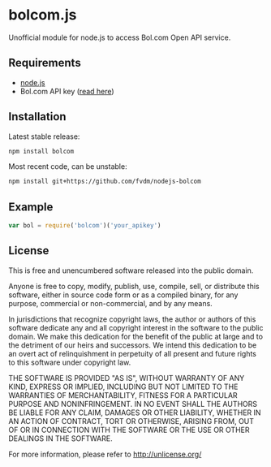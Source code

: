 bolcom.js
=========

Unofficial module for node.js to access Bol.com Open API service.


Requirements
------------

* [node.js](https://nodejs.org)
* Bol.com API key ([read here](https://developers.bol.com/documentatie/aan-de-slag/))


Installation
------------

Latest stable release:

```bash
npm install bolcom
```

Most recent code, can be unstable:

```bash
npm install git+https://github.com/fvdm/nodejs-bolcom
```


Example
-------

```js
var bol = require('bolcom')('your_apikey')
```

License
---------

This is free and unencumbered software released into the public domain.

Anyone is free to copy, modify, publish, use, compile, sell, or
distribute this software, either in source code form or as a compiled
binary, for any purpose, commercial or non-commercial, and by any
means.

In jurisdictions that recognize copyright laws, the author or authors
of this software dedicate any and all copyright interest in the
software to the public domain. We make this dedication for the benefit
of the public at large and to the detriment of our heirs and
successors. We intend this dedication to be an overt act of
relinquishment in perpetuity of all present and future rights to this
software under copyright law.

THE SOFTWARE IS PROVIDED "AS IS", WITHOUT WARRANTY OF ANY KIND,
EXPRESS OR IMPLIED, INCLUDING BUT NOT LIMITED TO THE WARRANTIES OF
MERCHANTABILITY, FITNESS FOR A PARTICULAR PURPOSE AND NONINFRINGEMENT.
IN NO EVENT SHALL THE AUTHORS BE LIABLE FOR ANY CLAIM, DAMAGES OR
OTHER LIABILITY, WHETHER IN AN ACTION OF CONTRACT, TORT OR OTHERWISE,
ARISING FROM, OUT OF OR IN CONNECTION WITH THE SOFTWARE OR THE USE OR
OTHER DEALINGS IN THE SOFTWARE.

For more information, please refer to <http://unlicense.org/>
